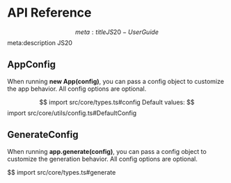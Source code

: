 # API Reference

$$ meta:title JS20 - User Guide
$$ meta:description JS20

## AppConfig
When running **new App(config)**, you can pass a config object to customize the app behavior. All config options are optional.

$$ import src/core/types.ts#config
Default values:
$$ import src/core/utils/config.ts#DefaultConfig

## GenerateConfig
When running **app.generate(config)**, you can pass a config object to customize the generation behavior. All config options are optional.

$$ import src/core/types.ts#generate